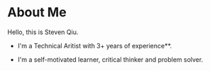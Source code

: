 # About Me

Hello, this is Steven Qiu. 

- I'm a Technical Aritist with 3+ years of experience**.

- I'm a self-motivated learner, critical thinker and problem solver. 
